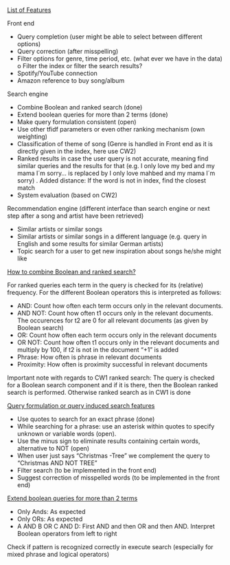 <ins>List of Features</ins>

Front end
-	Query completion (user might be able to select between different options)
-	Query correction (after misspelling)
-	Filter options for genre, time period, etc. (what ever we have in the data)
o	Filter the index or filter the search results?
-	Spotify/YouTube connection
-	Amazon reference to buy song/album

Search engine
-	Combine Boolean and ranked search (done)
-	Extend boolean queries for more than 2 terms (done)
-	Make query formulation consistent (open)
-	Use other tfidf parameters or even other ranking mechanism (own weighting)
-	Classification of theme of song (Genre is handled in Front end as it is directly given in the index, here use CW2)
-	Ranked results in case the user query is not accurate, meaning find similar queries and the results for that (e.g. I only love my bed and my mama I´m sorry… is replaced by I only love mahbed and my mama I´m sorry) . Added distance: If the word is not in index, find the closest match
-	System evaluation (based on CW2)

Recommendation engine (different interface than search engine or next step after a song and artist have been retrieved)
-	Similar artists or similar songs
-	Similar artists or similar songs in a different language (e.g. query in English and some results for similar German artists)
-	Topic search for a user to get new inspiration about songs he/she might like


<ins>How to combine Boolean and ranked search?</ins>

For ranked queries each term in the query is checked for its (relative) frequency. For the different Boolean operators this is interpreted as follows:

-	AND: Count how often each term occurs only in the relevant documents.
-	AND NOT: Count how often t1 occurs only in the relevant documents. The occurences for t2 are 0 for all relevant documents (as given by Boolean search)
-	OR: Count how often each term occurs only in the relevant documents
-	OR NOT: Count how often t1 occurs only in the relevant documents and multiply by 100, if t2 is not in the document “+1” is added
-	Phrase: How often is phrase in relevant documents
-	Proximity: How often is proximity successful in relevant documents

Important note with regards to CW1 ranked search:
The query is checked for a Boolean search component and if it is there, then the Boolean ranked search is performed. Otherwise ranked search as in CW1 is done

<ins>Query formulation or query induced search features</ins>

-	Use quotes to search for an exact phrase (done)
-	While searching for a phrase: use an asterisk within quotes to specify unknown or variable words (open).
-	Use the minus sign to eliminate results containing certain words, alternative to NOT (open)
-	When user just says “Christmas -Tree” we complement the query to “Christmas AND NOT TREE”
-	Filter search (to be implemented in the front end)
-	Suggest correction of misspelled words (to be implemented in the front end)


<ins>Extend boolean queries for more than 2 terms</ins>

-	Only Ands: As expected
-	Only ORs: As expected
-	A AND B OR C AND D: First AND and then OR and then AND. Interpret Boolean operators from left to right

Check if pattern is recognized correctly in execute search (especially for mixed phrase and logical operators)



